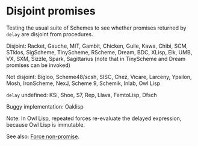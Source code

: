 # Disjoint promises

Testing the usual suite of Schemes to see whether promises returned by `delay` are disjoint from procedures.

Disjoint: Racket, Gauche, MIT, Gambit, Chicken, Guile, Kawa, Chibi, SCM, STklos, SigScheme, TinyScheme, RScheme, Dream, BDC, XLisp, Elk, UMB, VX, SXM, Sizzle, Spark, Sagittarius (note that in TinyScheme and Dream promises can be invoked)

Not disjoint: Bigloo, Scheme48/scsh, SISC, Chez, Vicare, Larceny, Ypsilon, Mosh, IronScheme, NexJ, Scheme 9, Schemik, Inlab, Owl Lisp

`delay` undefined: KSi, Shoe, S7, Rep, Llava, FemtoLisp, Dfsch

Buggy implementation: Oaklisp

Note:  In Owl Lisp, repeated forces re-evaluate the delayed expression, because Owl Lisp is immutable.

See also: [Force non-promise](../force-non-promise/).
